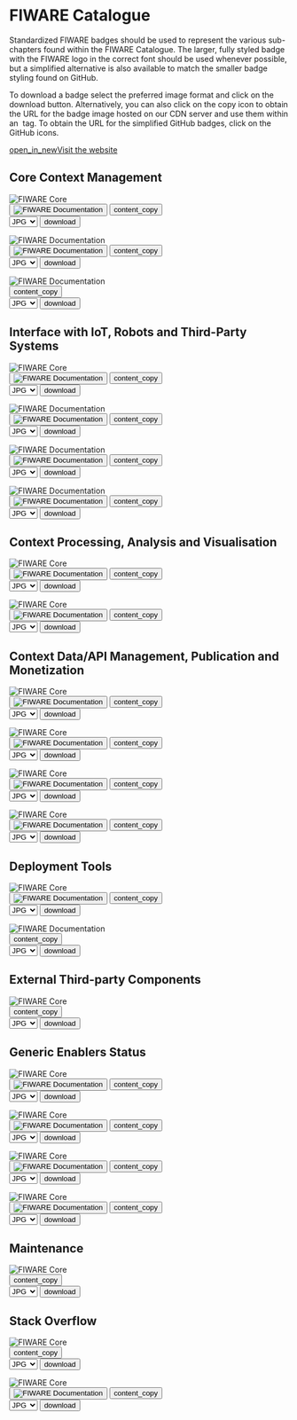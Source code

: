 <div id="social-meta">
<meta property="og:title" content="Guidelines for the usage of FIWARE logos and visual identity" />
<meta property="og:description" content="These guidelines help you to use best our FIWARE brand assets." />
<meta property="og:type" content="documentation" />
<meta property="og:url" content="https://fiware-brand-guide.readthedocs.org" />
<meta property="og:image" content="https://www.fiware.org/wp-content/uploads/FF_Banner_General.png" />
<meta name="twitter:card" content="summary_large_image">
<meta name="twitter:site" content="@FIWARE">
<meta name="twitter:title" content="Guidelines for the usage of FIWARE logos and visual identity">
<meta name="twitter:description" content="These guidelines help you to use best our FIWARE brand assets.">
<meta name="twitter:image" content="https://www.fiware.org/wp-content/uploads/FF_Banner_General.png">
</div>

# FIWARE Catalogue

Standardized FIWARE badges should be used to represent the various sub-chapters found within the FIWARE Catalogue. The larger, fully styled badge with the FIWARE logo in the correct font should be used whenever possible, but a simplified alternative is also available to match the smaller badge styling found on GitHub.

To download a badge select the preferred image format and click on the download button. Alternatively, you can also click on the copy icon to obtain the URL for the badge image hosted on our CDN server and use them within an <img> tag. To obtain the URL for the simplified GitHub badges, click on the GitHub icons.


<div class="primary-btn">
    <a href="#" target="_blank"><span class="material-symbols-outlined">open_in_new</span>Visit the website</a>
</div>

## Core Context Management

<div class="badges-container">
    <div class="badge-container">
        <img class="badge" src="https://www.fiware.org/custom/brand-guide/img/badges/catalogue/01/svg/core.svg" alt="FIWARE Core" onContextMenu="return false;">
        <div class="dwl-container">
            <button class="copy mark-github" data-clipboard-text="https://nexus.lab.fiware.org/repository/raw/public/badges/chapters/core.svg" data-original-title="Copied!"><img src="https://www.fiware.org/custom/brand-guide/img/assets/mark-github.svg" alt="FIWARE Documentation" onContextMenu="return false;"></button>
            <button class="copy" data-clipboard-text="https://www.fiware.org/custom/brand-guide/img/badges/catalogue/01/svg/core.svg" data-original-title="Copied!"><span class="material-symbols-outlined">content_copy</span></button>
            <form class="badge-dwl" target="_blank" onsubmit="this.action = document.getElementById('core').value">
                <select id="core">
                    <option value="https://www.fiware.org/custom/brand-guide/img/badges/catalogue/01/jpg/core.jpg">JPG</option>
                    <option value="https://www.fiware.org/custom/brand-guide/img/badges/catalogue/01/png/core.png">PNG</option>
                    <option value="https://www.fiware.org/custom/brand-guide/img/badges/catalogue/01/svg/core.svg">SVG</option>
                    <option value="https://www.fiware.org/custom/brand-guide/img/badges/catalogue/01/eps/core.eps">EPS</option>
                </select>
                <input type="submit" value="download" class="material-symbols-outlined dwl" />
            </form>
        </div>
    </div>
    <div class="badge-container">
        <img class="badge" src="https://www.fiware.org/custom/brand-guide/img/badges/catalogue/01/svg/documentation.svg" alt="FIWARE Documentation" onContextMenu="return false;">
        <div class="dwl-container">
            <button class="copy mark-github" data-clipboard-text="https://nexus.lab.fiware.org/repository/raw/public/badges/chapters/documentation.svg" data-original-title="Copied!"><img src="https://www.fiware.org/custom/brand-guide/img/assets/mark-github.svg" alt="FIWARE Documentation" onContextMenu="return false;"></button>
            <button class="copy" data-clipboard-text="https://www.fiware.org/custom/brand-guide/img/badges/catalogue/01/svg/documentation.svg" data-original-title="Copied!"><span class="material-symbols-outlined">content_copy</span></button>
            <form class="badge-dwl" target="_blank" onsubmit="this.action = document.getElementById('documentation').value">
                <select id="documentation">
                    <option value="https://www.fiware.org/custom/brand-guide/img/badges/catalogue/01/jpg/documentation.jpg">JPG</option>
                    <option value="https://www.fiware.org/custom/brand-guide/img/badges/catalogue/01/png/documentation.png">PNG</option>
                    <option value="https://www.fiware.org/custom/brand-guide/img/badges/catalogue/01/svg/documentation.svg">SVG</option>
                    <option value="https://www.fiware.org/custom/brand-guide/img/badges/catalogue/01/eps/documentation.eps">EPS</option>
                </select>
                <input type="submit" value="download" class="material-symbols-outlined dwl" />
            </form>
        </div>
    </div>
    <div class="badge-container">
        <img class="badge" src="https://www.fiware.org/custom/brand-guide/img/badges/catalogue/01/svg/fundamentals.svg" alt="FIWARE Documentation" onContextMenu="return false;">
        <div class="dwl-container">
            <button class="copy" data-clipboard-text="https://www.fiware.org/custom/brand-guide/img/badges/catalogue/01/svg/fundamentals.svg" data-original-title="Copied!"><span class="material-symbols-outlined">content_copy</span></button>
            <form class="badge-dwl" target="_blank" onsubmit="this.action = document.getElementById('fundamentals').value">
                <select id="fundamentals">
                    <option value="https://www.fiware.org/custom/brand-guide/img/badges/catalogue/01/jpg/fundamentals.jpg">JPG</option>
                    <option value="https://www.fiware.org/custom/brand-guide/img/badges/catalogue/01/png/fundamentals.png">PNG</option>
                    <option value="https://www.fiware.org/custom/brand-guide/img/badges/catalogue/01/svg/fundamentals.svg">SVG</option>
                    <option value="https://www.fiware.org/custom/brand-guide/img/badges/catalogue/01/eps/fundamentals.eps">EPS</option>
                </select>
                <input type="submit" value="download" class="material-symbols-outlined dwl" />
            </form>
        </div>
    </div>
</div>

## Interface with IoT, Robots and Third-Party Systems

<div class="badges-container">
    <div class="badge-container">
        <img class="badge" src="https://www.fiware.org/custom/brand-guide/img/badges/catalogue/02/svg/iot-agents.svg" alt="FIWARE Core" onContextMenu="return false;">
        <div class="dwl-container">
            <button class="copy mark-github" data-clipboard-text="https://nexus.lab.fiware.org/repository/raw/public/badges/chapters/iot-agents.svg" data-original-title="Copied!"><img src="https://www.fiware.org/custom/brand-guide/img/assets/mark-github.svg" alt="FIWARE Documentation" onContextMenu="return false;"></button>
            <button class="copy" data-clipboard-text="https://www.fiware.org/custom/brand-guide/img/badges/catalogue/02/svg/iot-agents.svg" data-original-title="Copied!"><span class="material-symbols-outlined">content_copy</span></button>
            <form class="badge-dwl" target="_blank" onsubmit="this.action = document.getElementById('iot-agents').value">
                <select id="iot-agents">
                    <option value="https://www.fiware.org/custom/brand-guide/img/badges/catalogue/02/jpg/iot-agents.jpg">JPG</option>
                    <option value="https://www.fiware.org/custom/brand-guide/img/badges/catalogue/02/png/iot-agents.png">PNG</option>
                    <option value="https://www.fiware.org/custom/brand-guide/img/badges/catalogue/02/svg/iot-agents.svg">SVG</option>
                    <option value="https://www.fiware.org/custom/brand-guide/img/badges/catalogue/02/eps/iot-agents.eps">EPS</option>
                </select>
                <input type="submit" value="download" class="material-symbols-outlined dwl" />
            </form>
        </div>
    </div>
    <div class="badge-container">
        <img class="badge" src="https://www.fiware.org/custom/brand-guide/img/badges/catalogue/02/svg/media-streams.svg" alt="FIWARE Documentation" onContextMenu="return false;">
        <div class="dwl-container">
            <button class="copy mark-github" data-clipboard-text="https://nexus.lab.fiware.org/repository/raw/public/badges/chapters/media-streams.svg" data-original-title="Copied!"><img src="https://www.fiware.org/custom/brand-guide/img/assets/mark-github.svg" alt="FIWARE Documentation" onContextMenu="return false;"></button>
            <button class="copy" data-clipboard-text="https://www.fiware.org/custom/brand-guide/img/badges/catalogue/02/svg/media-streams.svg" data-original-title="Copied!"><span class="material-symbols-outlined">content_copy</span></button>
            <form class="badge-dwl" target="_blank" onsubmit="this.action = document.getElementById('media-streams').value">
                <select id="media-streams">
                    <option value="https://www.fiware.org/custom/brand-guide/img/badges/catalogue/02/jpg/media-streams.jpg">JPG</option>
                    <option value="https://www.fiware.org/custom/brand-guide/img/badges/catalogue/02/png/media-streams.png">PNG</option>
                    <option value="https://www.fiware.org/custom/brand-guide/img/badges/catalogue/02/svg/media-streams.svg">SVG</option>
                    <option value="https://www.fiware.org/custom/brand-guide/img/badges/catalogue/02/eps/media-streams.eps">EPS</option>
                </select>
                <input type="submit" value="download" class="material-symbols-outlined dwl" />
            </form>
        </div>
    </div>
    <div class="badge-container">
        <img class="badge" src="https://www.fiware.org/custom/brand-guide/img/badges/catalogue/02/svg/robotics.svg" alt="FIWARE Documentation" onContextMenu="return false;">
        <div class="dwl-container">
            <button class="copy mark-github" data-clipboard-text="https://nexus.lab.fiware.org/repository/raw/public/badges/chapters/robotics.svg" data-original-title="Copied!"><img src="https://www.fiware.org/custom/brand-guide/img/assets/mark-github.svg" alt="FIWARE Documentation" onContextMenu="return false;"></button>
            <button class="copy" data-clipboard-text="https://www.fiware.org/custom/brand-guide/img/badges/catalogue/02/svg/robotics.svg" data-original-title="Copied!"><span class="material-symbols-outlined">content_copy</span></button>
            <form class="badge-dwl" target="_blank" onsubmit="this.action = document.getElementById('robotics').value">
                <select id="robotics">
                    <option value="https://www.fiware.org/custom/brand-guide/img/badges/catalogue/02/jpg/robotics.jpg">JPG</option>
                    <option value="https://www.fiware.org/custom/brand-guide/img/badges/catalogue/02/png/robotics.png">PNG</option>
                    <option value="https://www.fiware.org/custom/brand-guide/img/badges/catalogue/02/svg/robotics.svg">SVG</option>
                    <option value="https://www.fiware.org/custom/brand-guide/img/badges/catalogue/02/eps/robotics.eps">EPS</option>
                </select>
                <input type="submit" value="download" class="material-symbols-outlined dwl" />
            </form>
        </div>
    </div>
    <div class="badge-container">
        <img class="badge" src="https://www.fiware.org/custom/brand-guide/img/badges/catalogue/02/svg/third-party.svg" alt="FIWARE Documentation" onContextMenu="return false;">
            <div class="dwl-container">
            <button class="copy mark-github" data-clipboard-text="https://nexus.lab.fiware.org/repository/raw/public/badges/chapters/third-party.svg" data-original-title="Copied!"><img src="https://www.fiware.org/custom/brand-guide/img/assets/mark-github.svg" alt="FIWARE Documentation" onContextMenu="return false;"></button>
                <button class="copy" data-clipboard-text="https://www.fiware.org/custom/brand-guide/img/badges/catalogue/02/svg/third-party.svg" data-original-title="Copied!"><span class="material-symbols-outlined">content_copy</span></button>
                <form class="badge-dwl" target="_blank" onsubmit="this.action = document.getElementById('third-party').value">
                    <select id="third-party">
                        <option value="https://www.fiware.org/custom/brand-guide/img/badges/catalogue/02/jpg/third-party.jpg">JPG</option>
                        <option value="https://www.fiware.org/custom/brand-guide/img/badges/catalogue/02/png/third-party.png">PNG</option>
                        <option value="https://www.fiware.org/custom/brand-guide/img/badges/catalogue/02/svg/third-party.svg">SVG</option>
                        <option value="https://www.fiware.org/custom/brand-guide/img/badges/catalogue/02/eps/third-party.eps">EPS</option>
                    </select>
                    <input type="submit" value="download" class="material-symbols-outlined dwl" />
                </form>
            </div>
        </div>
    </div>
</div>

## Context Processing, Analysis and Visualisation

<div class="badges-container">
    <div class="badge-container">
        <img class="badge" src="https://www.fiware.org/custom/brand-guide/img/badges/catalogue/03/svg/processing-analysis.svg" alt="FIWARE Core" onContextMenu="return false;">
        <div class="dwl-container">
            <button class="copy mark-github" data-clipboard-text="https://nexus.lab.fiware.org/repository/raw/public/badges/chapters/processing.svg" data-original-title="Copied!"><img src="https://www.fiware.org/custom/brand-guide/img/assets/mark-github.svg" alt="FIWARE Documentation" onContextMenu="return false;"></button>
            <button class="copy" data-clipboard-text="https://www.fiware.org/custom/brand-guide/img/badges/catalogue/03/svg/processing-analysis.svg" data-original-title="Copied!"><span class="material-symbols-outlined">content_copy</span></button>
            <form class="badge-dwl" target="_blank" onsubmit="this.action = document.getElementById('processing-analysis').value">
                <select id="processing-analysis">
                    <option value="https://www.fiware.org/custom/brand-guide/img/badges/catalogue/03/jpg/processing-analysis.jpg">JPG</option>
                    <option value="https://www.fiware.org/custom/brand-guide/img/badges/catalogue/03/png/processing-analysis.png">PNG</option>
                    <option value="https://www.fiware.org/custom/brand-guide/img/badges/catalogue/03/svg/processing-analysis.svg">SVG</option>
                    <option value="https://www.fiware.org/custom/brand-guide/img/badges/catalogue/03/eps/processing-analysis.eps">EPS</option>
                </select>
                <input type="submit" value="download" class="material-symbols-outlined dwl" />
            </form>
        </div>
    </div>
    <div class="badge-container">
        <img class="badge" src="https://www.fiware.org/custom/brand-guide/img/badges/catalogue/03/svg/visualisation.svg" alt="FIWARE Core" onContextMenu="return false;">
        <div class="dwl-container">
            <button class="copy mark-github" data-clipboard-text="https://nexus.lab.fiware.org/repository/raw/public/badges/chapters/visualization.svg" data-original-title="Copied!"><img src="https://www.fiware.org/custom/brand-guide/img/assets/mark-github.svg" alt="FIWARE Documentation" onContextMenu="return false;"></button>
            <button class="copy" data-clipboard-text="https://www.fiware.org/custom/brand-guide/img/badges/catalogue/03/svg/visualisation.svg" data-original-title="Copied!"><span class="material-symbols-outlined">content_copy</span></button>
            <form class="badge-dwl" target="_blank" onsubmit="this.action = document.getElementById('visualisation').value">
                <select id="visualisation">
                    <option value="https://www.fiware.org/custom/brand-guide/img/badges/catalogue/03/jpg/visualisation.jpg">JPG</option>
                    <option value="https://www.fiware.org/custom/brand-guide/img/badges/catalogue/03/png/visualisation.png">PNG</option>
                    <option value="https://www.fiware.org/custom/brand-guide/img/badges/catalogue/03/svg/visualisation.svg">SVG</option>
                    <option value="https://www.fiware.org/custom/brand-guide/img/badges/catalogue/03/eps/visualisation.eps">EPS</option>
                </select>
                <input type="submit" value="download" class="material-symbols-outlined dwl" />
            </form>
        </div>
    </div>
</div>

## Context Data/API Management, Publication and Monetization

<div class="badges-container">
    <div class="badge-container">
        <img class="badge" src="https://www.fiware.org/custom/brand-guide/img/badges/catalogue/04/svg/api-management.svg" alt="FIWARE Core" onContextMenu="return false;">
        <div class="dwl-container">
            <button class="copy mark-github" data-clipboard-text="https://nexus.lab.fiware.org/repository/raw/public/badges/chapters/api-management.svg" data-original-title="Copied!"><img src="https://www.fiware.org/custom/brand-guide/img/assets/mark-github.svg" alt="FIWARE Documentation" onContextMenu="return false;"></button>
            <button class="copy" data-clipboard-text="https://www.fiware.org/custom/brand-guide/img/badges/catalogue/04/svg/api-management.svg" data-original-title="Copied!"><span class="material-symbols-outlined">content_copy</span></button>
            <form class="badge-dwl" target="_blank" onsubmit="this.action = document.getElementById('api-management').value">
                <select id="api-management">
                    <option value="https://www.fiware.org/custom/brand-guide/img/badges/catalogue/04/jpg/api-management.jpg">JPG</option>
                    <option value="https://www.fiware.org/custom/brand-guide/img/badges/catalogue/04/png/api-management.png">PNG</option>
                    <option value="https://www.fiware.org/custom/brand-guide/img/badges/catalogue/04/svg/api-management.svg">SVG</option>
                    <option value="https://www.fiware.org/custom/brand-guide/img/badges/catalogue/04/eps/api-management.eps">EPS</option>
                </select>
                <input type="submit" value="download" class="material-symbols-outlined dwl" />
            </form>
        </div>
    </div>
    <div class="badge-container">
        <img class="badge" src="https://www.fiware.org/custom/brand-guide/img/badges/catalogue/04/svg/data-monetization.svg" alt="FIWARE Core" onContextMenu="return false;">
        <div class="dwl-container">
            <button class="copy mark-github" data-clipboard-text="https://nexus.lab.fiware.org/repository/raw/public/badges/chapters/data-monetization.svg" data-original-title="Copied!"><img src="https://www.fiware.org/custom/brand-guide/img/assets/mark-github.svg" alt="FIWARE Documentation" onContextMenu="return false;"></button>
            <button class="copy" data-clipboard-text="https://www.fiware.org/custom/brand-guide/img/badges/catalogue/04/svg/data-monetization.svg" data-original-title="Copied!"><span class="material-symbols-outlined">content_copy</span></button>
            <form class="badge-dwl" target="_blank" onsubmit="this.action = document.getElementById('data-monetization').value">
                <select id="data-monetization">
                    <option value="https://www.fiware.org/custom/brand-guide/img/badges/catalogue/04/jpg/data-monetization.jpg">JPG</option>
                    <option value="https://www.fiware.org/custom/brand-guide/img/badges/catalogue/04/png/data-monetization.png">PNG</option>
                    <option value="https://www.fiware.org/custom/brand-guide/img/badges/catalogue/04/svg/data-monetization.svg">SVG</option>
                    <option value="https://www.fiware.org/custom/brand-guide/img/badges/catalogue/04/eps/data-monetization.eps">EPS</option>
                </select>
                <input type="submit" value="download" class="material-symbols-outlined dwl" />
            </form>
        </div>
    </div>
    <div class="badge-container">
        <img class="badge" src="https://www.fiware.org/custom/brand-guide/img/badges/catalogue/04/svg/data-publication.svg" alt="FIWARE Core" onContextMenu="return false;">
        <div class="dwl-container">
            <button class="copy mark-github" data-clipboard-text="https://nexus.lab.fiware.org/repository/raw/public/badges/chapters/data-publication.svg" data-original-title="Copied!"><img src="https://www.fiware.org/custom/brand-guide/img/assets/mark-github.svg" alt="FIWARE Documentation" onContextMenu="return false;"></button>
            <button class="copy" data-clipboard-text="https://www.fiware.org/custom/brand-guide/img/badges/catalogue/04/svg/data-publication.svg" data-original-title="Copied!"><span class="material-symbols-outlined">content_copy</span></button>
            <form class="badge-dwl" target="_blank" onsubmit="this.action = document.getElementById('data-publication').value">
                <select id="data-publication">
                    <option value="https://www.fiware.org/custom/brand-guide/img/badges/catalogue/04/jpg/data-publication.jpg">JPG</option>
                    <option value="https://www.fiware.org/custom/brand-guide/img/badges/catalogue/04/png/data-publication.png">PNG</option>
                    <option value="https://www.fiware.org/custom/brand-guide/img/badges/catalogue/04/svg/data-publication.svg">SVG</option>
                    <option value="https://www.fiware.org/custom/brand-guide/img/badges/catalogue/04/eps/data-publication.eps">EPS</option>
                </select>
                <input type="submit" value="download" class="material-symbols-outlined dwl" />
            </form>
        </div>
    </div>
    <div class="badge-container">
        <img class="badge" src="https://www.fiware.org/custom/brand-guide/img/badges/catalogue/04/svg/security.svg" alt="FIWARE Core" onContextMenu="return false;">
        <div class="dwl-container">
            <button class="copy mark-github" data-clipboard-text="https://nexus.lab.fiware.org/repository/raw/public/badges/chapters/security.svg" data-original-title="Copied!"><img src="https://www.fiware.org/custom/brand-guide/img/assets/mark-github.svg" alt="FIWARE Documentation" onContextMenu="return false;"></button>
            <button class="copy" data-clipboard-text="https://www.fiware.org/custom/brand-guide/img/badges/catalogue/04/svg/security.svg" data-original-title="Copied!"><span class="material-symbols-outlined">content_copy</span></button>
            <form class="badge-dwl" target="_blank" onsubmit="this.action = document.getElementById('security').value">
                <select id="security">
                    <option value="https://www.fiware.org/custom/brand-guide/img/badges/catalogue/04/jpg/security.jpg">JPG</option>
                    <option value="https://www.fiware.org/custom/brand-guide/img/badges/catalogue/04/png/security.png">PNG</option>
                    <option value="https://www.fiware.org/custom/brand-guide/img/badges/catalogue/04/svg/security.svg">SVG</option>
                    <option value="https://www.fiware.org/custom/brand-guide/img/badges/catalogue/04/eps/security.eps">EPS</option>
                </select>
                <input type="submit" value="download" class="material-symbols-outlined dwl" />
            </form>
        </div>
    </div>
</div>

## Deployment Tools

<div class="badges-container">
    <div class="badge-container">
        <img class="badge" src="https://www.fiware.org/custom/brand-guide/img/badges/catalogue/deployment-tools/svg/deployment-tools.svg" alt="FIWARE Core" onContextMenu="return false;">
        <div class="dwl-container">
            <button class="copy mark-github" data-clipboard-text="https://nexus.lab.fiware.org/repository/raw/public/badges/chapters/deployment-tools.svg" data-original-title="Copied!"><img src="https://www.fiware.org/custom/brand-guide/img/assets/mark-github.svg" alt="FIWARE Documentation" onContextMenu="return false;"></button>
            <button class="copy" data-clipboard-text="https://www.fiware.org/custom/brand-guide/img/badges/catalogue/deployment-tools/svg/deployment-tools.svg" data-original-title="Copied!"><span class="material-symbols-outlined">content_copy</span></button>
            <form class="badge-dwl" target="_blank" onsubmit="this.action = document.getElementById('deployment-tools').value">
                <select id="deployment-tools">
                    <option value="https://www.fiware.org/custom/brand-guide/img/badges/catalogue/deployment-tools/jpg/deployment-tools.jpg">JPG</option>
                    <option value="https://www.fiware.org/custom/brand-guide/img/badges/catalogue/deployment-tools/png/deployment-tools.png">PNG</option>
                    <option value="https://www.fiware.org/custom/brand-guide/img/badges/catalogue/deployment-tools/svg/deployment-tools.svg">SVG</option>
                    <option value="https://www.fiware.org/custom/brand-guide/img/badges/catalogue/deployment-tools/eps/deployment-tools.eps">EPS</option>
                </select>
                <input type="submit" value="download" class="material-symbols-outlined dwl" />
            </form>
        </div>
    </div>
    <div class="badge-container">
        <img class="badge" src="https://www.fiware.org/custom/brand-guide/img/badges/catalogue/operations/svg/operations.svg" alt="FIWARE Documentation" onContextMenu="return false;">
        <div class="dwl-container">
            <button class="copy" data-clipboard-text="https://www.fiware.org/custom/brand-guide/img/badges/catalogue/operations/svg/operations.svg" data-original-title="Copied!"><span class="material-symbols-outlined">content_copy</span></button>
            <form class="badge-dwl" target="_blank" onsubmit="this.action = document.getElementById('operations').value">
                <select id="operations">
                    <option value="https://www.fiware.org/custom/brand-guide/img/badges/catalogue/operations/jpg/operations.jpg">JPG</option>
                    <option value="https://www.fiware.org/custom/brand-guide/img/badges/catalogue/operations/png/operations.png">PNG</option>
                    <option value="https://www.fiware.org/custom/brand-guide/img/badges/catalogue/operations/svg/operations.svg">SVG</option>
                    <option value="https://www.fiware.org/custom/brand-guide/img/badges/catalogue/operations/eps/operations.eps">EPS</option>
                </select>
                <input type="submit" value="download" class="material-symbols-outlined dwl" />
            </form>
        </div>
    </div>
</div>

## External Third-party Components

<div class="badges-container">
    <div class="badge-container">
        <img class="badge" src="https://www.fiware.org/custom/brand-guide/img/badges/catalogue/open-source-other/svg/open-source-other.svg" alt="FIWARE Core" onContextMenu="return false;">
        <div class="dwl-container">
            <button class="copy" data-clipboard-text="https://www.fiware.org/custom/brand-guide/img/badges/catalogue/open-source-other/svg/open-source-other.svg" data-original-title="Copied!"><span class="material-symbols-outlined">content_copy</span></button>
            <form class="badge-dwl" target="_blank" onsubmit="this.action = document.getElementById('open-source-other').value">
                <select id="open-source-other">
                    <option value="https://www.fiware.org/custom/brand-guide/img/badges/catalogue/open-source-other/jpg/open-source-other.jpg">JPG</option>
                    <option value="https://www.fiware.org/custom/brand-guide/img/badges/catalogue/open-source-other/png/open-source-other.png">PNG</option>
                    <option value="https://www.fiware.org/custom/brand-guide/img/badges/catalogue/open-source-other/svg/open-source-other.svg">SVG</option>
                    <option value="https://www.fiware.org/custom/brand-guide/img/badges/catalogue/open-source-other/eps/open-source-other.eps">EPS</option>
                </select>
                <input type="submit" value="download" class="material-symbols-outlined dwl" />
            </form>
        </div>
    </div>
</div>

## Generic Enablers Status

<div class="badges-container">
    <div class="badge-container">
        <img class="badge" src="https://www.fiware.org/custom/brand-guide/img/badges/catalogue/ge-status/full-member/svg/full-member.svg" alt="FIWARE Core" onContextMenu="return false;">
        <div class="dwl-container">
            <button class="copy mark-github" data-clipboard-text="https://nexus.lab.fiware.org/repository/raw/public/badges/statuses/full.svg" data-original-title="Copied!"><img src="https://www.fiware.org/custom/brand-guide/img/assets/mark-github.svg" alt="FIWARE Documentation" onContextMenu="return false;"></button>
            <button class="copy" data-clipboard-text="https://www.fiware.org/custom/brand-guide/img/badges/catalogue/ge-status/full-member/svg/full-member.svg" data-original-title="Copied!"><span class="material-symbols-outlined">content_copy</span></button>
            <form class="badge-dwl" target="_blank" onsubmit="this.action = document.getElementById('full-member').value">
                <select id="full-member">
                    <option value="https://www.fiware.org/custom/brand-guide/img/badges/catalogue/ge-status/full-member/jpg/full-member.jpg">JPG</option>
                    <option value="https://www.fiware.org/custom/brand-guide/img/badges/catalogue/ge-status/full-member/png/full-member.png">PNG</option>
                    <option value="https://www.fiware.org/custom/brand-guide/img/badges/catalogue/ge-status/full-member/svg/full-member.svg">SVG</option>
                    <option value="https://www.fiware.org/custom/brand-guide/img/badges/catalogue/ge-status/full-member/eps/full-member.eps">EPS</option>
                </select>
                <input type="submit" value="download" class="material-symbols-outlined dwl" />
            </form>
        </div>
    </div>
    <div class="badge-container">
        <img class="badge" src="https://www.fiware.org/custom/brand-guide/img/badges/catalogue/ge-status/incubating/svg/incubating.svg" alt="FIWARE Core" onContextMenu="return false;">
        <div class="dwl-container">
            <button class="copy mark-github" data-clipboard-text="https://nexus.lab.fiware.org/repository/raw/public/badges/statuses/incubating.svg" data-original-title="Copied!"><img src="https://www.fiware.org/custom/brand-guide/img/assets/mark-github.svg" alt="FIWARE Documentation" onContextMenu="return false;"></button>
            <button class="copy" data-clipboard-text="https://www.fiware.org/custom/brand-guide/img/badges/catalogue/ge-status/incubating/svg/incubating.svg" data-original-title="Copied!"><span class="material-symbols-outlined">content_copy</span></button>
            <form class="badge-dwl" target="_blank" onsubmit="this.action = document.getElementById('incubating').value">
                <select id="incubating">
                    <option value="https://www.fiware.org/custom/brand-guide/img/badges/catalogue/ge-status/incubating/jpg/incubating.jpg">JPG</option>
                    <option value="https://www.fiware.org/custom/brand-guide/img/badges/catalogue/ge-status/incubating/png/incubating.png">PNG</option>
                    <option value="https://www.fiware.org/custom/brand-guide/img/badges/catalogue/ge-status/incubating/svg/incubating.svg">SVG</option>
                    <option value="https://www.fiware.org/custom/brand-guide/img/badges/catalogue/ge-status/incubating/eps/incubating.eps">EPS</option>
                </select>
                <input type="submit" value="download" class="material-symbols-outlined dwl" />
            </form>
        </div>
    </div>
    <div class="badge-container">
        <img class="badge" src="https://www.fiware.org/custom/brand-guide/img/badges/catalogue/ge-status/qrntned/svg/quarantined.svg" alt="FIWARE Core" onContextMenu="return false;">
        <div class="dwl-container">
            <button class="copy mark-github" data-clipboard-text="https://nexus.lab.fiware.org/repository/raw/public/badges/statuses/quarantined.svg" data-original-title="Copied!"><img src="https://www.fiware.org/custom/brand-guide/img/assets/mark-github.svg" alt="FIWARE Documentation" onContextMenu="return false;"></button>
            <button class="copy" data-clipboard-text="https://www.fiware.org/custom/brand-guide/img/badges/catalogue/ge-status/qrntned/svg/quarantined.svg" data-original-title="Copied!"><span class="material-symbols-outlined">content_copy</span></button>
            <form class="badge-dwl" target="_blank" onsubmit="this.action = document.getElementById('qrntned').value">
                <select id="qrntned">
                    <option value="https://www.fiware.org/custom/brand-guide/img/badges/catalogue/ge-status/qrntned/jpg/quarantined.jpg">JPG</option>
                    <option value="https://www.fiware.org/custom/brand-guide/img/badges/catalogue/ge-status/qrntned/png/quarantined.png">PNG</option>
                    <option value="https://www.fiware.org/custom/brand-guide/img/badges/catalogue/ge-status/qrntned/svg/quarantined.svg">SVG</option>
                    <option value="https://www.fiware.org/custom/brand-guide/img/badges/catalogue/ge-status/qrntned/eps/quarantined.eps">EPS</option>
                </select>
                <input type="submit" value="download" class="material-symbols-outlined dwl" />
            </form>
        </div>
    </div>
    <div class="badge-container">
        <img class="badge" src="https://www.fiware.org/custom/brand-guide/img/badges/catalogue/ge-status/deprecated/svg/deprecated.svg" alt="FIWARE Core" onContextMenu="return false;">
        <div class="dwl-container">
            <button class="copy mark-github" data-clipboard-text="https://nexus.lab.fiware.org/repository/raw/public/badges/statuses/deprecated.svg" data-original-title="Copied!"><img src="https://www.fiware.org/custom/brand-guide/img/assets/mark-github.svg" alt="FIWARE Documentation" onContextMenu="return false;"></button>
            <button class="copy" data-clipboard-text="https://www.fiware.org/custom/brand-guide/img/badges/catalogue/ge-status/deprecated/svg/deprecated.svg" data-original-title="Copied!"><span class="material-symbols-outlined">content_copy</span></button>
            <form class="badge-dwl" target="_blank" onsubmit="this.action = document.getElementById('deprecated').value">
                <select id="deprecated">
                    <option value="https://www.fiware.org/custom/brand-guide/img/badges/catalogue/ge-status/deprecated/jpg/deprecated.jpg">JPG</option>
                    <option value="https://www.fiware.org/custom/brand-guide/img/badges/catalogue/ge-status/deprecated/png/deprecated.png">PNG</option>
                    <option value="https://www.fiware.org/custom/brand-guide/img/badges/catalogue/ge-status/deprecated/svg/deprecated.svg">SVG</option>
                    <option value="https://www.fiware.org/custom/brand-guide/img/badges/catalogue/ge-status/deprecated/eps/deprecated.eps">EPS</option>
                </select>
                <input type="submit" value="download" class="material-symbols-outlined dwl" />
            </form>
        </div>
    </div>
</div>

## Maintenance

<div class="badges-container">
    <div class="badge-container">
        <img class="badge" src="https://www.fiware.org/custom/brand-guide/img/badges/catalogue/maintained-yes/svg/maintained-yes.svg" alt="FIWARE Core" onContextMenu="return false;">
        <div class="dwl-container">
            <button class="copy" data-clipboard-text="https://www.fiware.org/custom/brand-guide/img/badges/catalogue/maintained-yes/svg/maintained-yes.svg" data-original-title="Copied!"><span class="material-symbols-outlined">content_copy</span></button>
            <form class="badge-dwl" target="_blank" onsubmit="this.action = document.getElementById('maintained-yes').value">
                <select id="maintained-yes">
                    <option value="https://www.fiware.org/custom/brand-guide/img/badges/catalogue/maintained-yes/jpg/maintained-yes.jpg">JPG</option>
                    <option value="https://www.fiware.org/custom/brand-guide/img/badges/catalogue/maintained-yes/png/maintained-yes.png">PNG</option>
                    <option value="https://www.fiware.org/custom/brand-guide/img/badges/catalogue/maintained-yes/svg/maintained-yes.svg">SVG</option>
                    <option value="https://www.fiware.org/custom/brand-guide/img/badges/catalogue/maintained-yes/eps/maintained-yes.eps">EPS</option>
                </select>
                <input type="submit" value="download" class="material-symbols-outlined dwl" />
            </form>
        </div>
    </div>
</div>

## Stack Overflow

<div class="badges-container">
    <div class="badge-container">
        <img class="badge" src="https://www.fiware.org/custom/brand-guide/img/badges/catalogue/stack-overflow/svg/stack-overflow-full.svg" alt="FIWARE Core" onContextMenu="return false;">
        <div class="dwl-container">
            <button class="copy" data-clipboard-text="https://www.fiware.org/custom/brand-guide/img/badges/catalogue/stack-overflow/svg/stack-overflow-full.svg" data-original-title="Copied!"><span class="material-symbols-outlined">content_copy</span></button>
            <form class="badge-dwl" target="_blank" onsubmit="this.action = document.getElementById('stack-overflow').value">
                <select id="stack-overflow">
                    <option value="https://www.fiware.org/custom/brand-guide/img/badges/catalogue/stack-overflow/jpg/stack-overflow-full.jpg">JPG</option>
                    <option value="https://www.fiware.org/custom/brand-guide/img/badges/catalogue/stack-overflow/png/stack-overflow-full.png">PNG</option>
                    <option value="https://www.fiware.org/custom/brand-guide/img/badges/catalogue/stack-overflow/svg/stack-overflow-full.svg">SVG</option>
                    <option value="https://www.fiware.org/custom/brand-guide/img/badges/catalogue/stack-overflow/eps/stack-overflow-full.eps">EPS</option>
                </select>
                <input type="submit" value="download" class="material-symbols-outlined dwl" />
            </form>
        </div>
    </div>
    <div class="badge-container">
        <img class="badge" src="https://www.fiware.org/custom/brand-guide/img/badges/catalogue/stack-overflow/svg/stack-overflow-short.svg" alt="FIWARE Core" onContextMenu="return false;">
        <div class="dwl-container">
            <button class="copy mark-github" data-clipboard-text="https://img.shields.io/badge/tag-fiware-orange.svg?logo=stackoverflow" data-original-title="Copied!"><img src="https://www.fiware.org/custom/brand-guide/img/assets/mark-github.svg" alt="FIWARE Documentation" onContextMenu="return false;"></button>
            <button class="copy" data-clipboard-text="https://www.fiware.org/custom/brand-guide/img/badges/catalogue/stack-overflow/svg/stack-overflow-short.svg" data-original-title="Copied!"><span class="material-symbols-outlined">content_copy</span></button>
            <form class="badge-dwl" target="_blank" onsubmit="this.action = document.getElementById('stack-overflow-short').value">
                <select id="stack-overflow-short">
                    <option value="https://www.fiware.org/custom/brand-guide/img/badges/catalogue/stack-overflow/jpg/stack-overflow-short.jpg">JPG</option>
                    <option value="https://www.fiware.org/custom/brand-guide/img/badges/catalogue/stack-overflow/png/stack-overflow-short.png">PNG</option>
                    <option value="https://www.fiware.org/custom/brand-guide/img/badges/catalogue/stack-overflow/svg/stack-overflow-short.svg">SVG</option>
                    <option value="https://www.fiware.org/custom/brand-guide/img/badges/catalogue/stack-overflow/eps/stack-overflow-short.eps">EPS</option>
                </select>
                <input type="submit" value="download" class="material-symbols-outlined dwl" />
            </form>
        </div>
    </div>
</div>